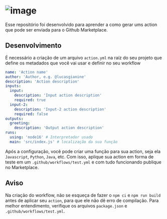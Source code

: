 # ![image](https://github.com/user-attachments/assets/30975655-fc9f-406d-aaff-db14ab52e748)
Esse repositório foi desenvolvido para aprender a como gerar ums action que pode ser enviada para o Github Marketplace.

## Desenvolvimento
É necessário a criação de um arquivo `action.yml` na raíz do seu projeto que define os metadados que você vai usar e definir no seu workflow

```yml
name: 'Action name'
author: 'Author, e.g. @lucasgianine'
description: 'Action description'
inputs:
  input:
    description: 'Input action description'
    required: true
  input-2:
    description: 'Input-2 action description'
    required: false
outputs:
  greeting:
    description: 'Output action description'
runs:
  using: 'node16' # Interpretador usado
  main: 'src/index.js' # localização da sua função
```

Após a configuração, você pode criar uma função para sua action, seja ela `Javascript`, `Python`, `Java`, etc.
Com isso, aplique sua action em forma de teste em um `.github/workflows/test.yml` e com tudo funcionando publique no Marketplace.

## Aviso
Na criação do workflow, não se esqueça de fazer o `npm ci` e `npm run build` antes de aplicar seu `action`, para que ele não dê erro de compilação.
Para melhor entendimento, verifique os arquivos `package.json` e `.github/workflows/test.yml`.
